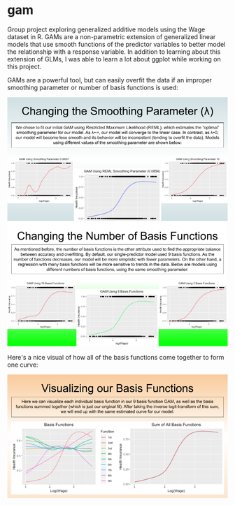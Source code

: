 # gam
Group project exploring generalized additive models using the Wage dataset in R. GAMs are a non-parametric extension of generalized linear models that use smooth functions of the predictor variables to better model the relationship with a response variable.
In addition to learning about this extension of GLMs, I was able to learn a lot about ggplot while working on this project.

GAMs are a powerful tool, but can easily overfit the data if an improper smoothing parameter or number of basis functions is used:

<img src="https://github.com/ColeConte/gam/blob/master/SmoothingParameter.png"/>
<img src="https://github.com/ColeConte/gam/blob/master/BasisFunctions.png"/>

Here's a nice visual of how all of the basis functions come together to form one curve:

<img src="https://github.com/ColeConte/gam/blob/master/BasisFunctionBreakdown.png"/>

